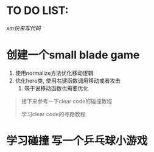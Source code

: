 # TO DO LIST: 

*xm快来写代码*

# 创建一个small blade game
1. 使用normalize方法优化移动逻辑
2. 优化hero类, 使用右键函数调用移动或者攻击
   1. 等于说移动函数也需要优化

> 接下来参考一下clear code的碰撞教程
> 
> 学习clear code的寻路教程

# 学习碰撞 写一个乒乓球小游戏